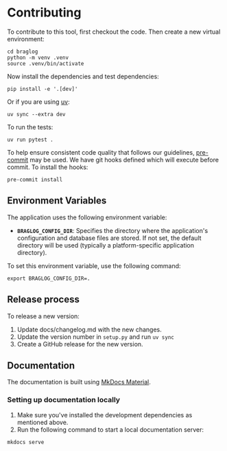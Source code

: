 # Contributing
To contribute to this tool, first checkout the code. Then create a new virtual environment:
```shell
cd braglog
python -m venv .venv
source .venv/bin/activate
```
Now install the dependencies and test dependencies:
```shell
pip install -e '.[dev]'
```
Or if you are using [uv](https://docs.astral.sh/uv/):
```shell
uv sync --extra dev
```
To run the tests:
```
uv run pytest .
```
To help ensure consistent code quality that follows our guidelines, [pre-commit](https://pre-commit.com/install) may be used. We have git hooks defined which will execute before commit. To install the hooks:

```shell
pre-commit install
```
## Environment Variables
The application uses the following environment variable:

- **`BRAGLOG_CONFIG_DIR`**: Specifies the directory where the application's configuration and database files are stored. If not set, the default directory will be used (typically a platform-specific application directory).

To set this environment variable, use the following command:

```shell
export BRAGLOG_CONFIG_DIR=.
```
## Release process
To release a new version:

1. Update docs/changelog.md with the new changes.
2. Update the version number in `setup.py` and run `uv sync`
3. Create a GitHub release for the new version.

## Documentation
The documentation is built using [MkDocs Material](https://squidfunk.github.io/mkdocs-material/).

### Setting up documentation locally
1. Make sure you've installed the development dependencies as mentioned above.
2. Run the following command to start a local documentation server:

```shell
mkdocs serve
```
